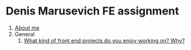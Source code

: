 # Denis Marusevich FE assignment

1. [About me](./answers/1_AboutMe.md)
2. General
   1. [What kind of front end projects do you enjoy working on? Why?](./answers/2_General/2.1_PreferedTypeOfProjects.md)
